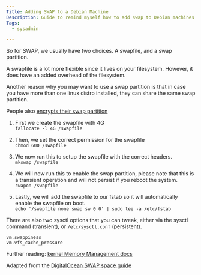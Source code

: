 ```yaml
---
Title: Adding SWAP to a Debian Machine
Description: Guide to remind myself how to add swap to Debian machines.
Tags: 
  - sysadmin

---
```


So for SWAP, we usually have two choices. A swapfile, and a swap partition.

A swapfile is a lot more flexible since it lives on your filesystem. However, it
does have an added overhead of the filesystem.

Another reason why you may want to use a swap partition is that in case you have
more than one linux distro installed, they can share the same swap partition.

People also [encrypts their swap
partition](https://askubuntu.com/questions/313564/why-encrypt-the-swap-partition)

1. First we create the swapfile with 4G \
`fallocate -l 4G /swapfile`

2. Then, we set the correct permission for the swapfile \
`chmod 600 /swapfile`

3. We now run this to setup the swapfile with the correct headers. \
`mkswap /swapfile`

4. We will now run this to enable the swap partition, please note that this is a
transient operation and will not persist if you reboot the system. \
`swapon /swapfile`

5. Lastly, we will add the swapfile to our fstab so it will automatically enable
the swapfile on boot. \
`echo '/swapfile none swap sw 0 0' | sudo tee -a /etc/fstab`

There are also two sysctl options that you can tweak, either via the sysctl
command (transient), or `/etc/sysctl.conf` (persistent).

`vm.swappiness` \
`vm.vfs_cache_pressure`

Further reading: [kernel Memory Management
docs](https://docs.kernel.org/admin-guide/mm/index.html)

Adapted from the [DigitalOcean SWAP space
guide](https://www.digitalocean.com/community/tutorials/how-to-add-swap-space-on-ubuntu-20-04)
